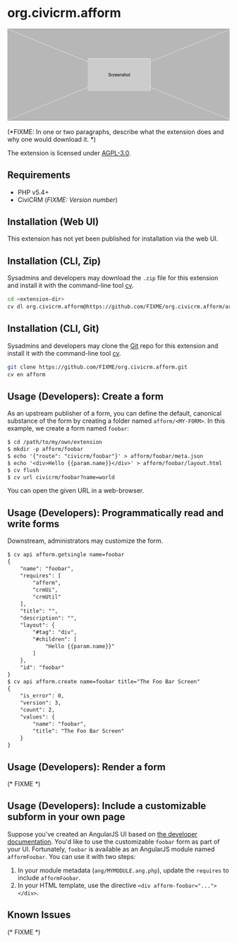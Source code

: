 # org.civicrm.afform

![Screenshot](/images/screenshot.png)

(*FIXME: In one or two paragraphs, describe what the extension does and why one would download it. *)

The extension is licensed under [AGPL-3.0](LICENSE.txt).

## Requirements

* PHP v5.4+
* CiviCRM (*FIXME: Version number*)

## Installation (Web UI)

This extension has not yet been published for installation via the web UI.

## Installation (CLI, Zip)

Sysadmins and developers may download the `.zip` file for this extension and
install it with the command-line tool [cv](https://github.com/civicrm/cv).

```bash
cd <extension-dir>
cv dl org.civicrm.afform@https://github.com/FIXME/org.civicrm.afform/archive/master.zip
```

## Installation (CLI, Git)

Sysadmins and developers may clone the [Git](https://en.wikipedia.org/wiki/Git) repo for this extension and
install it with the command-line tool [cv](https://github.com/civicrm/cv).

```bash
git clone https://github.com/FIXME/org.civicrm.afform.git
cv en afform
```

## Usage (Developers): Create a form

As an upstream publisher of a form, you can define the default, canonical
substance of the form by creating a folder named `afform/<MY-FORM>`. In
this example, we create a form named `foobar`:

```
$ cd /path/to/my/own/extension
$ mkdir -p afform/foobar
$ echo '{"route": "civicrm/foobar"}' > afform/foobar/meta.json
$ echo '<div>Hello {{param.name}}</div>' > afform/foobar/layout.html
$ cv flush
$ cv url civicrm/foobar?name=world
```

You can open the given URL in a web-browser.

## Usage (Developers): Programmatically read and write forms

Downstream, administrators may customize the form.

```
$ cv api afform.getsingle name=foobar
{
    "name": "foobar",
    "requires": [
        "afform",
        "crmUi",
        "crmUtil"
    ],
    "title": "",
    "description": "",
    "layout": {
        "#tag": "div",
        "#children": [
            "Hello {{param.name}}"
        ]
    },
    "id": "foobar"
}
$ cv api afform.create name=foobar title="The Foo Bar Screen"
{
    "is_error": 0,
    "version": 3,
    "count": 2,
    "values": {
        "name": "foobar",
        "title": "The Foo Bar Screen"
    }
}
```

## Usage (Developers): Render a form

(* FIXME *)

## Usage (Developers): Include a customizable subform in your own page

Suppose you've created an AngularJS UI based on [the developer
documentation](https://docs.civicrm.org/dev/en/latest/framework/angular/quickstart/).  You'd like to use the
customizable `foobar` form as part of your UI.  Fortunately, `foobar` is available as an AngularJS module named
`afformFoobar`.  You can use it with two steps:

1. In your module metadata (`ang/MYMODULE.ang.php`), update the `requires` to include `afformFoobar`.
2. In your HTML template, use the directive `<div afform-foobar="..."></div>`.

## Known Issues

(* FIXME *)
